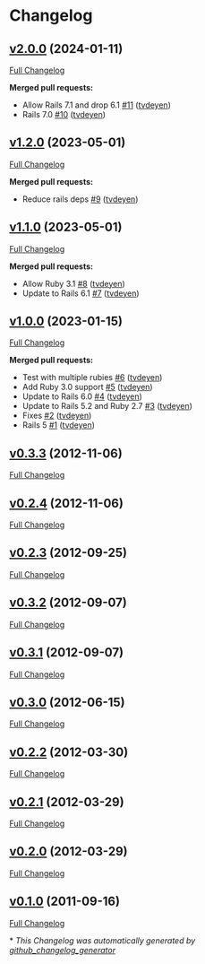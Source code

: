 # Changelog

## [v2.0.0](https://github.com/tvdeyen/csv_mapper/tree/v2.0.0) (2024-01-11)

[Full Changelog](https://github.com/tvdeyen/csv_mapper/compare/v1.2.0...v2.0.0)

**Merged pull requests:**

- Allow Rails 7.1 and drop 6.1 [\#11](https://github.com/tvdeyen/csv_mapper/pull/11) ([tvdeyen](https://github.com/tvdeyen))
- Rails 7.0 [\#10](https://github.com/tvdeyen/csv_mapper/pull/10) ([tvdeyen](https://github.com/tvdeyen))

## [v1.2.0](https://github.com/tvdeyen/csv_mapper/tree/v1.2.0) (2023-05-01)

[Full Changelog](https://github.com/tvdeyen/csv_mapper/compare/v1.1.0...v1.2.0)

**Merged pull requests:**

- Reduce rails deps [\#9](https://github.com/tvdeyen/csv_mapper/pull/9) ([tvdeyen](https://github.com/tvdeyen))

## [v1.1.0](https://github.com/tvdeyen/csv_mapper/tree/v1.1.0) (2023-05-01)

[Full Changelog](https://github.com/tvdeyen/csv_mapper/compare/v1.0.0...v1.1.0)

**Merged pull requests:**

- Allow Ruby 3.1 [\#8](https://github.com/tvdeyen/csv_mapper/pull/8) ([tvdeyen](https://github.com/tvdeyen))
- Update to Rails 6.1 [\#7](https://github.com/tvdeyen/csv_mapper/pull/7) ([tvdeyen](https://github.com/tvdeyen))

## [v1.0.0](https://github.com/tvdeyen/csv_mapper/tree/v1.0.0) (2023-01-15)

[Full Changelog](https://github.com/tvdeyen/csv_mapper/compare/v0.3.3...v1.0.0)

**Merged pull requests:**

- Test with multiple rubies [\#6](https://github.com/tvdeyen/csv_mapper/pull/6) ([tvdeyen](https://github.com/tvdeyen))
- Add Ruby 3.0 support [\#5](https://github.com/tvdeyen/csv_mapper/pull/5) ([tvdeyen](https://github.com/tvdeyen))
- Update to Rails 6.0 [\#4](https://github.com/tvdeyen/csv_mapper/pull/4) ([tvdeyen](https://github.com/tvdeyen))
- Update to Rails 5.2 and Ruby 2.7 [\#3](https://github.com/tvdeyen/csv_mapper/pull/3) ([tvdeyen](https://github.com/tvdeyen))
- Fixes [\#2](https://github.com/tvdeyen/csv_mapper/pull/2) ([tvdeyen](https://github.com/tvdeyen))
- Rails 5 [\#1](https://github.com/tvdeyen/csv_mapper/pull/1) ([tvdeyen](https://github.com/tvdeyen))

## [v0.3.3](https://github.com/tvdeyen/csv_mapper/tree/v0.3.3) (2012-11-06)

[Full Changelog](https://github.com/tvdeyen/csv_mapper/compare/v0.2.4...v0.3.3)

## [v0.2.4](https://github.com/tvdeyen/csv_mapper/tree/v0.2.4) (2012-11-06)

[Full Changelog](https://github.com/tvdeyen/csv_mapper/compare/v0.2.3...v0.2.4)

## [v0.2.3](https://github.com/tvdeyen/csv_mapper/tree/v0.2.3) (2012-09-25)

[Full Changelog](https://github.com/tvdeyen/csv_mapper/compare/v0.3.2...v0.2.3)

## [v0.3.2](https://github.com/tvdeyen/csv_mapper/tree/v0.3.2) (2012-09-07)

[Full Changelog](https://github.com/tvdeyen/csv_mapper/compare/v0.3.1...v0.3.2)

## [v0.3.1](https://github.com/tvdeyen/csv_mapper/tree/v0.3.1) (2012-09-07)

[Full Changelog](https://github.com/tvdeyen/csv_mapper/compare/v0.3.0...v0.3.1)

## [v0.3.0](https://github.com/tvdeyen/csv_mapper/tree/v0.3.0) (2012-06-15)

[Full Changelog](https://github.com/tvdeyen/csv_mapper/compare/v0.2.2...v0.3.0)

## [v0.2.2](https://github.com/tvdeyen/csv_mapper/tree/v0.2.2) (2012-03-30)

[Full Changelog](https://github.com/tvdeyen/csv_mapper/compare/v0.2.1...v0.2.2)

## [v0.2.1](https://github.com/tvdeyen/csv_mapper/tree/v0.2.1) (2012-03-29)

[Full Changelog](https://github.com/tvdeyen/csv_mapper/compare/v0.2.0...v0.2.1)

## [v0.2.0](https://github.com/tvdeyen/csv_mapper/tree/v0.2.0) (2012-03-29)

[Full Changelog](https://github.com/tvdeyen/csv_mapper/compare/v0.1.0...v0.2.0)

## [v0.1.0](https://github.com/tvdeyen/csv_mapper/tree/v0.1.0) (2011-09-16)

[Full Changelog](https://github.com/tvdeyen/csv_mapper/compare/654cb2504a69d2214f4839194dd27ed6c41f0c2f...v0.1.0)



\* *This Changelog was automatically generated by [github_changelog_generator](https://github.com/github-changelog-generator/github-changelog-generator)*
